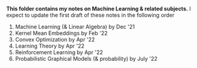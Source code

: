 **This folder contains my notes on Machine Learning & related subjects.** I expect to update the first draft of these notes in the following order
1. Machine Learning (& Linear Algebra) by Dec '21
2. Kernel Mean Embeddings by Feb '22
3. Convex Optimization by Apr '22
5. Learning Theory by Apr '22
6. Reinforcement Learning by Apr '22
7. Probabilistic Graphical Models (& probability) by July '22
